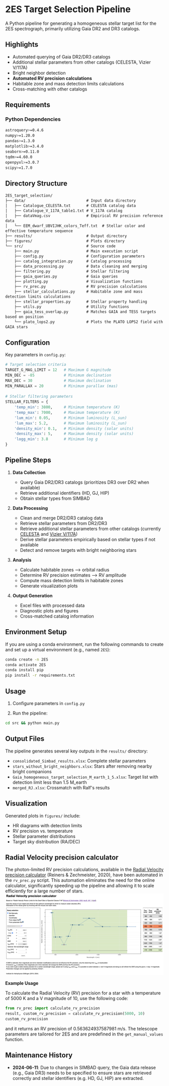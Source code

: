# 2ES Target Selection Pipeline

A Python pipeline for generating a homogeneous stellar target list for the 2ES spectrograph, primarily utilizing Gaia DR2 and DR3 catalogs.

## Highlights

- Automated querying of Gaia DR2/DR3 catalogs
- Additional stellar parameters from other catalogs (CELESTA, Vizier V/117A)
- Bright neighbor detection
- **Automated RV precision calculations**
- Habitable zone and mass detection limits calculations
- Cross-matching with other catalogs

## Requirements

### Python Dependencies
```bash
astroquery>=0.4.6
numpy>=1.20.0
pandas>=1.3.0
matplotlib>=3.4.0
seaborn>=0.11.0
tqdm>=4.60.0
openpyxl>=3.0.7
scipy>=1.7.0
```

## Directory Structure

```
2ES_target_selection/
├── data/                           # Input data directory
│   ├── Catalogue_CELESTA.txt       # CELESTA catalog data
│   ├── Catalogue_V_117A_table1.txt # V_117A catalog
│   ├── dataVmag.csv                # Empirical RV precision reference data
│   └── EEM_dwarf_UBVIJHK_colors_Teff.txt  # Stellar color and effective temperature sequence
├── results/                        # Output directory
├── figures/                        # Plots directory
└── src/                            # Source code
    ├── main.py                     # Main execution script
    ├── config.py                   # Configuration parameters
    ├── catalog_integration.py      # Catalog processing
    ├── data_processing.py          # Data cleaning and merging
    ├── filtering.py                # Stellar filtering
    ├── gaia_queries.py             # Gaia queries
    ├── plotting.py                 # Visualization functions
    ├── rv_prec.py                  # RV precision calculations
    ├── stellar_calculations.py     # Habitable zone and mass detection limits calculations
    ├── stellar_properties.py       # Stellar property handling
    ├── utils.py                    # Utility functions
    ├── gaia_tess_overlap.py        # Matches GAIA and TESS targets based on position
    └── plato_lops2.py              # Plots the PLATO LOPS2 field with GAIA stars
```

## Configuration

Key parameters in `config.py`:
```python
# Target selection criteria
TARGET_G_MAG_LIMIT = 12   # Maximum G magnitude
MIN_DEC = -85             # Minimum declination
MAX_DEC = 30              # Maximum declination
MIN_PARALLAX = 20         # Minimum parallax (mas)

# Stellar filtering parameters
STELLAR_FILTERS = {
    'temp_min': 3800,     # Minimum temperature (K)
    'temp_max': 7000,     # Maximum temperature (K)
    'lum_min': 0.05,      # Minimum luminosity (L_sun)
    'lum_max': 5.2,       # Maximum luminosity (L_sun)
    'density_min': 0.1,   # Minimum density (solar units)
    'density_max': 5,     # Maximum density (solar units)
    'logg_min': 3.8       # Minimum log g
}
```

## Pipeline Steps

1. **Data Collection**
   - Query Gaia DR2/DR3 catalogs (prioritizes DR3 over DR2 when available)
   - Retrieve additional identifiers (HD, GJ, HIP)
   - Obtain stellar types from SIMBAD

2. **Data Processing**
   - Clean and merge DR2/DR3 catalog data
   - Retrieve stellar parameters from DR2/DR3
   - Retrieve additional stellar parameters from other catalogs (currently [CELESTA](https://ui.adsabs.harvard.edu/abs/2016yCat..51510059C/abstract) and [Vizier V/117A](https://vizier.cds.unistra.fr/viz-bin/VizieR?-source=V/117A))
   - Derive stellar parameters empirically based on stellar types if not available
   - Detect and remove targets with bright neighboring stars 

3. **Analysis**
   - Calculate habitable zones --> orbital radius
   - Determine RV precision estimates --> RV amplitude
   - Compute mass detection limits in habitable zones
   - Generate visualization plots

4. **Output Generation**
   - Excel files with processed data
   - Diagnostic plots and figures
   - Cross-matched catalog information


## Environment Setup

If you are using a conda environment, run the following commands to create and set up a virtual environment (e.g., named `2ES`):

```bash
conda create -n 2ES
conda activate 2ES
conda install pip
pip install -r requirements.txt
```

## Usage

1. Configure parameters in `config.py`

2. Run the pipeline:
```bash
cd src && python main.py
```

## Output Files

The pipeline generates several key outputs in the `results/` directory:

- `consolidated_Simbad_results.xlsx`: Complete stellar parameters
- `stars_without_bright_neighbors.xlsx`: Stars after removing nearby bright companions
- `Gaia_homogeneous_target_selection_M_earth_1_5.xlsx`: Target list with detection limit less than 1.5 M_earth
- `merged_RJ.xlsx`: Crossmatch with Ralf's results

## Visualization

Generated plots in `figures/` include:
- HR diagrams with detection limits
- RV precision vs. temperature
- Stellar parameter distributions
- Target sky distribution (RA/DEC)

## Radial Velocity precision calculator

The photon-limited RV precision calculations, available in the [Radial Velocity precision calculator](http://www.astro.physik.uni-goettingen.de/research/rvprecision/) (Reiners & Zechmeister, 2020), have been automated in the `rv_prec.py` script. This automation eliminates the need for the online calculator, significantly speeding up the pipeline and allowing it to scale efficiently for a large number of stars.
![Radial Velocity precision calculator](figures/RV_tool.png)

**Example Usage**

To calculate the Radial Velocity (RV) precision for a star with a temperature of 5000 K and a V magnitude of 10, use the following code:

```python
from rv_prec import calculate_rv_precision
result, custom_rv_precision = calculate_rv_precision(5000, 10)
custom_rv_precision
```
and it returns an RV precision of 0.563624937587981 m/s. The telescope parameters are tailored for 2ES and are predefined in the `get_manual_values` function. 

## Maintenance History

- **2024-06-11**: Due to changes in SIMBAD query, the Gaia data release (e.g., Gaia DR3) needs to be specified to ensure stars are retrieved correctly and stellar identifiers (e.g. HD, GJ, HIP) are extracted.